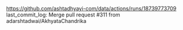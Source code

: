 https://github.com/ashtadhyayi-com/data/actions/runs/18739773709
last_commit_log: Merge pull request #311 from adarshtadwai/AkhyataChandrika